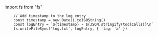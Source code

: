import fs from "fs"

        // Add timestamp to the log entry
        const timestamp = new Date().toISOString()
        const logEntry = `${timestamp} - ${JSON.stringify(toolCalls)}\n`
        fs.writeFileSync('log.txt', logEntry, { flag: 'a' })
